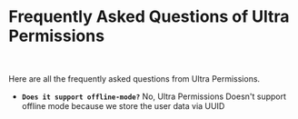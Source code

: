 # Frequently Asked Questions of Ultra Permissions
<br>

Here are all the frequently asked questions from Ultra Permissions.
<br>

* **`Does it support offline-mode?`**
    No, Ultra Permissions Doesn't support offline mode because we store the user data via UUID